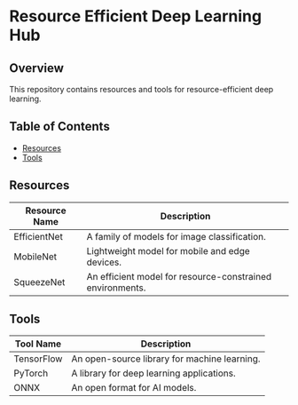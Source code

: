 # Resource Efficient Deep Learning Hub

## Overview
This repository contains resources and tools for resource-efficient deep learning.

## Table of Contents
- [Resources](#resources)
- [Tools](#tools)

## Resources
| Resource Name           | Description                     |
|------------------------|---------------------------------|
| EfficientNet           | A family of models for image classification.
| MobileNet              | Lightweight model for mobile and edge devices.
| SqueezeNet             | An efficient model for resource-constrained environments.

## Tools
| Tool Name              | Description                     |
|------------------------|---------------------------------|
| TensorFlow             | An open-source library for machine learning.
| PyTorch                | A library for deep learning applications.
| ONNX                   | An open format for AI models.
